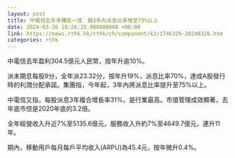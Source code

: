```yaml
---
layout: post
title: 中電信去年多賺逾一成　擬3年內派息比率增至75%以上
date: 2024-03-26 18:26:25.000000000 +08:00
link: https://news.rthk.hk/rthk/ch/component/k2/1746329-20240326.htm
categories: rthk
---
```


中電信去年盈利304.5億元人民幣，按年升逾10%。

派末期息每股9分，全年派23.32分，按年升19%，派息比率70%，達成A股發行時的利潤分配承諾。集團指，今年起，3年內將派息比率提升至75%以上。

中電信又指，每股派息3年複合增長率31%，是行業最高。市值管理成效顯著，去年底市倥是2020年底的3.2倍。

全年經營收入升近7%至5135.6億元，服務收入升約7%至4649.7億元，連升11年。

期內，移動用戶每月每戶平均收入(ARPU)為45.4元，按年微升0.4%。
